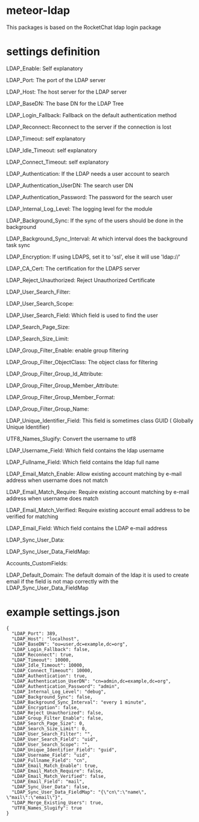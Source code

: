# meteor-ldap

This packages is based on the RocketChat ldap login package

# settings definition

LDAP_Enable: Self explanatory

LDAP_Port: The port of the LDAP server

LDAP_Host: The host server for the LDAP server

LDAP_BaseDN: The base DN for the LDAP Tree

LDAP_Login_Fallback: Fallback on the default authentication method

LDAP_Reconnect: Reconnect to the server if the connection is lost

LDAP_Timeout: self explanatory

LDAP_Idle_Timeout: self explanatory

LDAP_Connect_Timeout: self explanatory

LDAP_Authentication: If the LDAP needs a user account to search

LDAP_Authentication_UserDN: The search user DN

LDAP_Authentication_Password: The password for the search user

LDAP_Internal_Log_Level: The logging level for the module

LDAP_Background_Sync: If the sync of the users should be done in the
background

LDAP_Background_Sync_Interval: At which interval does the background task sync

LDAP_Encryption: If using LDAPS, set it to 'ssl', else it will use 'ldap://'

LDAP_CA_Cert: The certification for the LDAPS server

LDAP_Reject_Unauthorized: Reject Unauthorized Certificate

LDAP_User_Search_Filter:

LDAP_User_Search_Scope:

LDAP_User_Search_Field: Which field is used to find the user

LDAP_Search_Page_Size:

LDAP_Search_Size_Limit:

LDAP_Group_Filter_Enable: enable group filtering

LDAP_Group_Filter_ObjectClass: The object class for filtering

LDAP_Group_Filter_Group_Id_Attribute:

LDAP_Group_Filter_Group_Member_Attribute:

LDAP_Group_Filter_Group_Member_Format:

LDAP_Group_Filter_Group_Name:

LDAP_Unique_Identifier_Field: This field is sometimes class GUID ( Globally Unique Identifier)

UTF8_Names_Slugify: Convert the username to utf8

LDAP_Username_Field: Which field contains the ldap username

LDAP_Fullname_Field: Which field contains the ldap full name

LDAP_Email_Match_Enable: Allow existing account matching by e-mail address when username does not match

LDAP_Email_Match_Require: Require existing account matching by e-mail address when username does match

LDAP_Email_Match_Verified: Require existing account email address to be verified for matching

LDAP_Email_Field: Which field contains the LDAP e-mail address

LDAP_Sync_User_Data:

LDAP_Sync_User_Data_FieldMap:

Accounts_CustomFields:

LDAP_Default_Domain: The default domain of the ldap it is used to create email if the field is not map correctly with the LDAP_Sync_User_Data_FieldMap




# example settings.json
```
{
  "LDAP_Port": 389,
  "LDAP_Host": "localhost",
  "LDAP_BaseDN": "ou=user,dc=example,dc=org",
  "LDAP_Login_Fallback": false,
  "LDAP_Reconnect": true,
  "LDAP_Timeout": 10000,
  "LDAP_Idle_Timeout": 10000,
  "LDAP_Connect_Timeout": 10000,
  "LDAP_Authentication": true,
  "LDAP_Authentication_UserDN": "cn=admin,dc=example,dc=org",
  "LDAP_Authentication_Password": "admin",
  "LDAP_Internal_Log_Level": "debug",
  "LDAP_Background_Sync": false,
  "LDAP_Background_Sync_Interval": "every 1 minute",
  "LDAP_Encryption": false,
  "LDAP_Reject_Unauthorized": false,
  "LDAP_Group_Filter_Enable": false,
  "LDAP_Search_Page_Size": 0,
  "LDAP_Search_Size_Limit": 0,
  "LDAP_User_Search_Filter": "",
  "LDAP_User_Search_Field": "uid",
  "LDAP_User_Search_Scope": "",
  "LDAP_Unique_Identifier_Field": "guid",
  "LDAP_Username_Field": "uid",
  "LDAP_Fullname_Field": "cn",
  "LDAP_Email_Match_Enable": true,
  "LDAP_Email_Match_Require": false,
  "LDAP_Email_Match_Verified": false,
  "LDAP_Email_Field": "mail",
  "LDAP_Sync_User_Data": false,
  "LDAP_Sync_User_Data_FieldMap": "{\"cn\":\"name\", \"mail\":\"email\"}",
  "LDAP_Merge_Existing_Users": true,
  "UTF8_Names_Slugify": true
}
```
